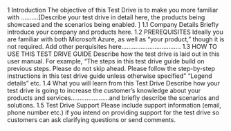 1	Introduction
The objective of this Test Drive is to make you more familiar with ……….[Describe your test drive in detail here, the products being showcased and the scenarios being enabled. ]
1.1	Company Details
Briefly introduce your company and products here.
1.2	PREREQUISITES
Ideally you are familiar with both Microsoft Azure, as well as “your product,” though it is not required. Add other perquisites here…………………………….
1.3	HOW TO USE THIS TEST DRIVE GUIDE
Describe how the test drive is laid out in this user manual. For example, “The steps in this test drive guide build on previous steps. Please do not skip ahead. Please follow the step-by-step instructions in this test drive guide unless otherwise specified” “Legend details” etc.
1.4	What you will learn from this Test Drive
Describe how your test drive is going to increase the customer’s knowledge about your products and services………………….and briefly describe the scenarios and solutions.
1.5	Test Drive Support
Please include support information (email, phone number etc.) if you intend on providing support for the test drive so customers can ask clarifying questions or send comments.
